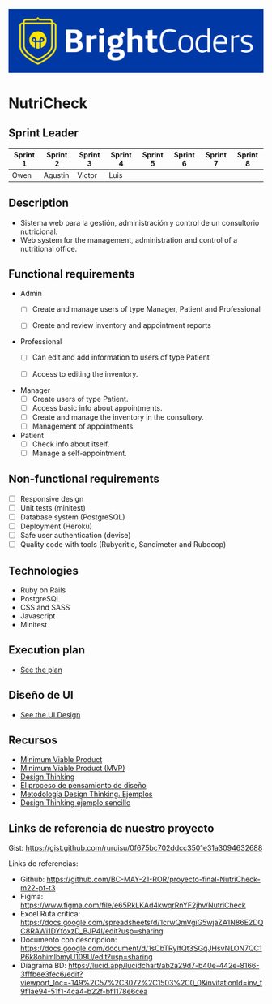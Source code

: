 ![BrightCoders Logo](img/logo-bc.png)

# NutriCheck

## Sprint Leader

| Sprint 1 | Sprint 2 | Sprint 3 | Sprint 4 | Sprint 5 | Sprint 6 | Sprint 7 | Sprint 8 |
|---|---|---|---|---|---|---|---|
| Owen  | Agustin | Victor | Luis |

## Description

- Sistema web para la gestión, administración y control de un consultorio nutricional.
- Web system for the management, administration and control of a nutritional office.

## Functional requirements

- Admin
  - [ ] Create and manage users of type Manager, Patient and Professional
  - [ ] Create and review inventory and appointment reports 


- Professional
  - [ ] Can edit and add information to users of type Patient
  - [ ] Access to editing the inventory.


- Manager
  - [ ] Create users of type Patient.
  - [ ] Access basic info about appointments.
  - [ ] Create and manage the inventory in the consultory.
  - [ ] Management of appointments.

- Patient
  - [ ] Check info about itself.
  - [ ] Manage a self-appointment.

## Non-functional requirements

- [ ] Responsive design
- [ ] Unit tests (minitest)
- [ ] Database system (PostgreSQL)
- [ ] Deployment (Heroku)
- [ ] Safe user authentication (devise)
- [ ] Quality code with tools (Rubycritic, Sandimeter and Rubocop)

## Technologies

- Ruby on Rails
- PostgreSQL
- CSS and SASS
- Javascript
- Minitest


## Execution plan

<!-- > Instrucciones:*considerando que el tiempo que tienen para desarrollar el proyecto es relativamente corto, es importante elaborar una planeación que permita dimensionar el máximo avance posible. Se trata solamente de un plan que pudiera ir cambiando, pero servirá como referencia. Haz una copia de [este template en Google Sheets](https://docs.google.com/spreadsheets/d/1e3kxrdzytEhMlVp1hoItIa-eFhUjE4oFR_iy4MoDiAU/edit?usp=sharing) y actualiza los requerimientos y tiempos para este proyecto. Una vez terminado inserta el enlace al documento y asegúrate de dar acceso a todos quienes tengan este enlace. -->

- [See the plan](https://docs.google.com/spreadsheets/d/1crwQmVgiG5wjaZA1N86E2DQC8RAWi1DYfoxzD_BJP4I/edit?usp=sharing)

## Diseño de UI

- [See the UI Design](https://www.figma.com/file/e65RkLKAd4kwqrRnYF2jhv/NutriCheck)

## Recursos

- [Minimum Viable Product](https://www.agilealliance.org/glossary/mvp/#q=~(infinite~false~filters~(tags~(~'mvp))~searchTerm~'~sort~false~sortDirection~'asc~page~1))
- [Minimum Viable Product (MVP)](https://www.productplan.com/glossary/minimum-viable-product/)
- [Design Thinking](https://www.interaction-design.org/literature/topics/design-thinking)
- [El proceso de pensamiento de diseño](https://www.youtube.com/watch?v=_r0VX-aU_T8)
- [Metodología Design Thinking. Ejemplos](https://www.youtube.com/watch?v=_ul3wfKss58)
- [Design Thinking ejemplo sencillo](https://www.youtube.com/watch?v=_H33tA2-j0s)

## Links de referencia de nuestro proyecto
Gist: https://gist.github.com/ruruisu/0f675bc702ddcc3501e31a3094632688



Links de referencias:

- Github: https://github.com/BC-MAY-21-ROR/proyecto-final-NutriCheck-m22-pf-t3
- Figma: https://www.figma.com/file/e65RkLKAd4kwqrRnYF2jhv/NutriCheck
- Excel Ruta critica: https://docs.google.com/spreadsheets/d/1crwQmVgiG5wjaZA1N86E2DQC8RAWi1DYfoxzD_BJP4I/edit?usp=sharing
- Documento con descripcion: https://docs.google.com/document/d/1sCbTRylfQt3SGqJHsvNLON7QC1P6k8ohimlbmyU109U/edit?usp=sharing
- Diagrama BD: https://lucid.app/lucidchart/ab2a29d7-b40e-442e-8166-3fffbee3fec6/edit?viewport_loc=-149%2C57%2C3072%2C1503%2C0_0&invitationId=inv_f9f1ae94-51f1-4ca4-b22f-bf1178e6cea
